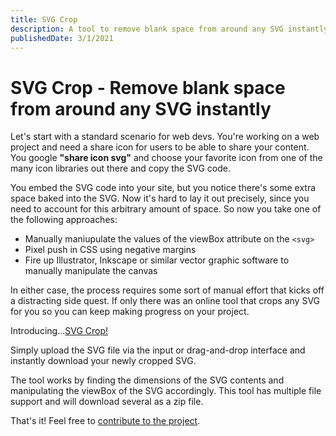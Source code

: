 ```yaml
---
title: SVG Crop
description: A tool to remove blank space from around any SVG instantly.
publishedDate: 3/1/2021
---
```


# SVG Crop - Remove blank space from around any SVG instantly

Let's start with a standard scenario for web devs. You're working on a web project and need a share icon for users to be able to share your content. You google **"share icon svg"** and choose your favorite icon from one of the many icon libraries out there and copy the SVG code.

You embed the SVG code into your site, but you notice there's some extra space baked into the SVG. Now it's hard to lay it out precisely, since you need to account for this arbitrary amount of space. So now you take one of the following approaches:

- Manually maniupulate the values of the viewBox attribute on the `<svg>`
- Pixel push in CSS using negative margins
- Fire up Illustrator, Inkscape or similar vector graphic software to manually manipulate the canvas

In either case, the process requires some sort of manual effort that kicks off a distracting side quest. If only there was an online tool that crops any SVG for you so you can keep making progress on your project.

Introducing...[SVG Crop!](https://svgcrop.com)

Simply upload the SVG file via the input or drag-and-drop interface and instantly download your newly cropped SVG.

The tool works by finding the dimensions of the SVG contents and manipulating the viewBox of the SVG accordingly. This tool has multiple file support and will download several as a zip file.

That's it! Feel free to [contribute to the project](https://github.com/sdennett55/svg_crop).

